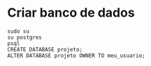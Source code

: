 # Criar banco de dados

```(code)
sudo su
su postgres
psql
CREATE DATABASE projeto;
ALTER DATABASE projeto OWNER TO meu_usuario;
```